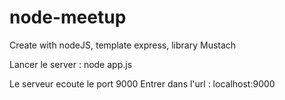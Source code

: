 # node-meetup
Create with nodeJS, template express, library Mustach

Lancer le server :
node app.js

Le serveur ecoute le port 9000
Entrer dans l'url : localhost:9000